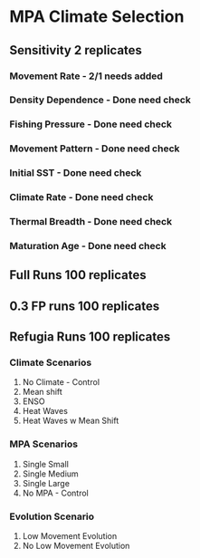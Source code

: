 # MPA Climate Selection

## Sensitivity 2 replicates

### Movement Rate - 2/1 needs added

### Density Dependence - Done need check

### Fishing Pressure - Done need check

### Movement Pattern - Done need check

### Initial SST - Done need check

### Climate Rate - Done need check

### Thermal Breadth - Done need check

### Maturation Age - Done need check


## Full Runs 100 replicates

## 0.3 FP runs 100 replicates

## Refugia Runs 100 replicates

### Climate Scenarios

1. No Climate - Control
2. Mean shift
3. ENSO
4. Heat Waves
5. Heat Waves w Mean Shift

### MPA Scenarios

1. Single Small 
2. Single Medium
3. Single Large
4. No MPA - Control

### Evolution Scenario

1. Low Movement Evolution
2. No Low Movement Evolution


